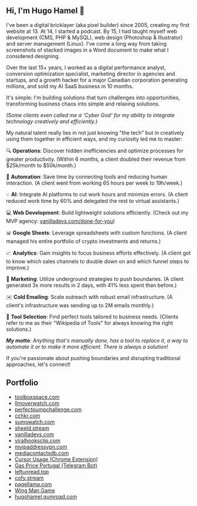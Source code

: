 <!--
**hugohamelcom/hugohamelcom** is a ✨ _special_ ✨ repository because its `README.md` (this file) appears on your GitHub profile.

Here are some ideas to get you started:

- 🔭 I’m currently working on ...
- 🌱 I’m currently learning ...
- 👯 I’m looking to collaborate on ...
- 🤔 I’m looking for help with ...
- 💬 Ask me about ...
- 📫 How to reach me: ...
- 😄 Pronouns: ...
- ⚡ Fun fact: ...
-->

## Hi, I'm Hugo Hamel 👋

I've been a digital bricklayer (aka pixel builder) since 2005, creating my first website at 13. At 14, I started a podcast. By 15, I had taught myself web development (CMS, PHP & MySQL), web design (Photoshop & Illustrator) and server management (Linux). I've come a long way from taking screenshots of stacked images in a Word document to make what I considered designing.

Over the last 15+ years, I worked as a digital performance analyst, conversion optimization specialist, marketing director in agencies and startups, and a growth hacker for a major Canadian corporation generating millions, and sold my AI SaaS business in 10 months.

It's simple: I'm building solutions that turn challenges into opportunities, transforming business chaos into simple and relaxing solutions.

_(Some clients even called me a 'Cyber God' for my ability to integrate technology creatively and efficiently.)_

My natural talent really lies in not just knowing "the tech" but in creatively using them together in efficient ways, and my curiosity led me to master:

🔍 **Operations**: Discover hidden inefficiencies and optimize processes for greater productivity. (Within 6 months, a client doubled their revenue from $25k/month to $50k/month.)

🤖 **Automation**: Save time by connecting tools and reducing human interaction. (A client went from working 65 hours per week to 19h/week.)

💡 **AI**: Integrate AI platforms to cut work hours and minimize errors. (A client reduced work time by 60% and delegated the rest to virtual assistants.)

💻 **Web Development**: Build lightweight solutions efficiently. (Check out my MVP agency: [vanilladevs.com/done-for-you](https://vanilladevs.com/done-for-you))

📊 **Google Sheets**: Leverage spreadsheets with custom functions. (A client managed his entire portfolio of crypto investments and returns.)

📈 **Analytics**: Gain insights to focus business efforts effectively. (A client got to know which sales channels to double down on and which funnel steps to improve.)

📢 **Marketing**: Utilize underground strategies to push boundaries. (A client generated 3x more results in 2 days, with 41% less spent than before.)

✉️ **Cold Emailing**: Scale outreach with robust email infrastructure. (A client's infrastructure was sending up to 2M emails monthly.)

🔧 **Tool Selection**: Find perfect tools tailored to business needs. (Clients refer to me as their "Wikipedia of Tools" for always knowing the right solutions.)

_**My motto**: Anything that's manually done, has a tool to replace it, a way to automate it or to make it more efficient. There is always a solution!_

If you're passionate about pushing boundaries and disrupting traditional approaches, let's connect!

## Portfolio
- [toolboxspace.com](https://toolboxspace.com/)
- [llmoverwatch.com](https://llmoverwatch.com/)
- [perfectpumpchallenge.com](https://perfectpumpchallenge.com/)
- [cchkr.com](https://cchkr.com/)
- [sumowatch.com](https://sumowatch.com/)
- [sheeld.stream](https://sheeld.stream/)
- [vanilladevs.com](https://vanilladevs.com/)
- [viralhooksclip.com](https://viralhooksclip.com/)
- [myipaddressvpn.com](https://myipaddressvpn.com/)
- [mediacontactsdb.com](https://mediacontactsdb.com/)
- [Cursor Usage (Chrome Extension)](https://chromewebstore.google.com/detail/cursor-usage/feemeooihcjjkddafjjldpajadjhlela)
- [Gas Price Portugal (Telegram Bot)](https://t.me/GasPricePT_bot)
- [leftunread.top](https://leftunread.top/)
- [cofy.stream](https://cofy.stream/)
- [pagellama.com](https://pagellama.com/)
- [Wing Man Game](https://hugohamelcom.github.io/wing-man-game/)
- [hugohamel.gumroad.com](https://hugohamel.gumroad.com/)
